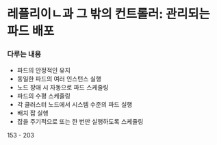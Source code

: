 # 레플리이ㄴ과 그 밖의 컨트롤러: 관리되는 파드 배포

### 다루는 내용
- 파드의 안정적인 유지
- 동일한 파드의 여러 인스턴스 실행
- 노드 장애 시 자동으로 파드 스케줄링
- 파드의 수평 스케줄링
- 각 클러스터 노드에서 시스템 수준의 파드 실행
- 배치 잡 실행
- 잡을 주기적으로 또는 한 번만 실행하도록 스케줄링




153 - 203